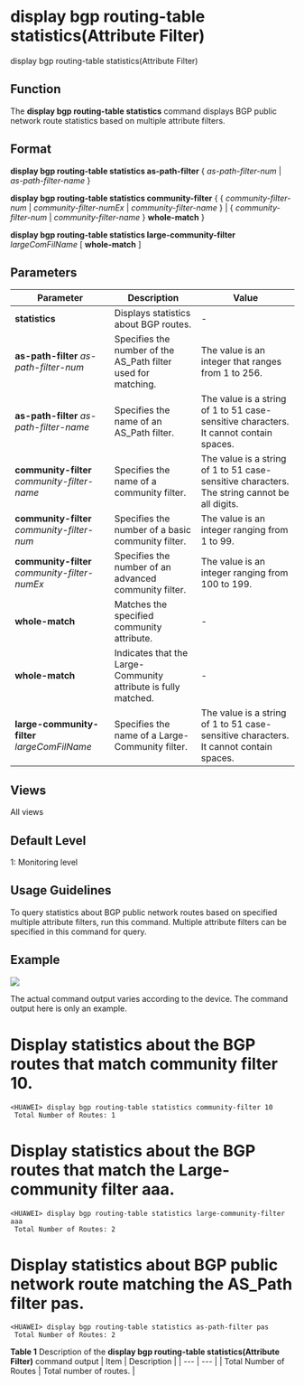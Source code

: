 display bgp routing-table statistics(Attribute Filter)
======================================================

display bgp routing-table statistics(Attribute Filter)

Function
--------



The **display bgp routing-table statistics** command displays BGP public network route statistics based on multiple attribute filters.




Format
------

**display bgp routing-table statistics as-path-filter** { *as-path-filter-num* | *as-path-filter-name* }

**display bgp routing-table statistics community-filter** { { *community-filter-num* | *community-filter-numEx* | *community-filter-name* } | { *community-filter-num* | *community-filter-name* } **whole-match** }

**display bgp routing-table statistics large-community-filter** *largeComFilName* [ **whole-match** ]


Parameters
----------

| Parameter | Description | Value |
| --- | --- | --- |
| **statistics** | Displays statistics about BGP routes. | - |
| **as-path-filter** *as-path-filter-num* | Specifies the number of the AS\_Path filter used for matching. | The value is an integer that ranges from 1 to 256. |
| **as-path-filter** *as-path-filter-name* | Specifies the name of an AS\_Path filter. | The value is a string of 1 to 51 case-sensitive characters. It cannot contain spaces. |
| **community-filter** *community-filter-name* | Specifies the name of a community filter. | The value is a string of 1 to 51 case-sensitive characters. The string cannot be all digits. |
| **community-filter** *community-filter-num* | Specifies the number of a basic community filter. | The value is an integer ranging from 1 to 99. |
| **community-filter** *community-filter-numEx* | Specifies the number of an advanced community filter. | The value is an integer ranging from 100 to 199. |
| **whole-match** | Matches the specified community attribute. | - |
| **whole-match** | Indicates that the Large-Community attribute is fully matched. | - |
| **large-community-filter** *largeComFilName* | Specifies the name of a Large-Community filter. | The value is a string of 1 to 51 case-sensitive characters. It cannot contain spaces. |



Views
-----

All views


Default Level
-------------

1: Monitoring level


Usage Guidelines
----------------

To query statistics about BGP public network routes based on specified multiple attribute filters, run this command. Multiple attribute filters can be specified in this command for query.


Example
-------

![](../public_sys-resources/note_3.0-en-us.png) 

The actual command output varies according to the device. The command output here is only an example.


# Display statistics about the BGP routes that match community filter 10.
```
<HUAWEI> display bgp routing-table statistics community-filter 10
 Total Number of Routes: 1

```

# Display statistics about the BGP routes that match the Large-community filter aaa.
```
<HUAWEI> display bgp routing-table statistics large-community-filter aaa
 Total Number of Routes: 2

```

# Display statistics about BGP public network route matching the AS\_Path filter pas.
```
<HUAWEI> display bgp routing-table statistics as-path-filter pas
 Total Number of Routes: 2

```

**Table 1** Description of the **display bgp routing-table statistics(Attribute Filter)** command output
| Item | Description |
| --- | --- |
| Total Number of Routes | Total number of routes. |
